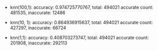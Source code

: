 * knn(100,1): 
accuracy: 0.974725770767, total: 494021
accurate count: 481535, inaccurate: 12486

* knn(10, 1):
accuracy: 0.864936915637, total: 494021
accurate count: 427297, inaccurate: 66724

* knn(1,1):
accuracy: 0.408703273747, total: 494021
accurate count: 201908, inaccurate: 292113